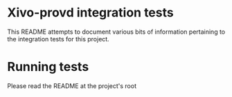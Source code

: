 Xivo-provd integration tests
============================

This README attempts to document various bits of information pertaining to the integration tests for
this project.

Running tests
=============

Please read the README at the project's root
